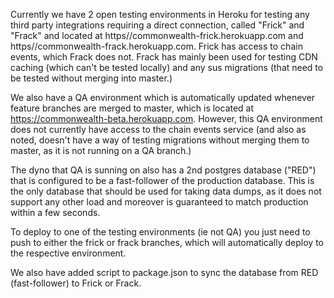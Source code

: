 Currently we have 2 open testing environments in Heroku for testing any third party integrations requiring a direct connection, called "Frick" and "Frack" and located at https//commonwealth-frick.herokuapp.com and https//commonwealth-frack.herokuapp.com. Frick has access to chain events, which Frack does not. Frack has mainly been used for testing CDN caching (which can't be tested locally) and any sus migrations (that need to be tested without merging into master.) 

We also have a QA environment which is automatically updated whenever feature branches are merged to master, which is located at https://commonwealth-beta.herokuapp.com. However, this QA environment does not currently have access to the chain events service (and also as noted, doesn't have a way of testing migrations without merging them to master, as it is not running on a QA branch.) 

The dyno that QA is sunning on also has a 2nd postgres database ("RED") that is configured to be a fast-follower of the production database. This is the only database that should be used for taking data dumps, as it does not support any other load and moreover is guaranteed to match production within a few seconds. 

To deploy to one of the testing environments (ie not QA) you just need to push to either the frick or frack branches, which will automatically deploy to the respective environment. 

We also have added script to package.json to sync the database from RED (fast-follower) to Frick or Frack. 

